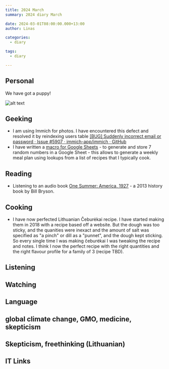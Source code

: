 ```yaml
---
title: 2024 March
summary: 2024 diary March

date: 2024-03-01T08:00:00.000+13:00
author: Linas

categories:
  - diary

tags:
  - diary

---
```


## Personal

We have got a puppy!

![alt text](/2024/zuikis.jpg)

## Geeking 

* I am using Immich for photos. I have encountered this defect and resolved it by reindexing users table [[BUG] Suddenly incorrect email or password · Issue #5907 · immich-app/immich · GitHub](https://github.com/immich-app/immich/issues/5907)
* I have written a [macro for Google Sheets](https://gist.github.com/bro1/395a84162e5379ab25b24796aebfdbec)  - to generate and store 7 random numbers in a Google Sheet - this allows to generate a weekly meal plan using lookups from a list of recipes that I typically cook.

## Reading

* Listening to an audio book [One Summer: America, 1927](https://en.m.wikipedia.org/wiki/One_Summer:_America,_1927) - a 2013 history book by Bill Bryson. 

## Cooking

* I have now perfected Lithuanian Čeburėkai recipe. I have started making them in 2018 with a recipe based off a website. But the dough was too sticky, and the quanities were inexact and the amount of salt was specified as "a pinch" or dill as a "punnet", and the dough kept sticking. So every single time I was making čeburėkai I was tweaking the recipe and notes. I think I now the perfect recipe with the right quantities and the right flavour profile for a family of 3 (recipe TBD).

## Listening 

## Watching


## Language


## global climate change, GMO, medicine, skepticism

## Skepticism, freethinking (Lithuanian)


## IT Links




